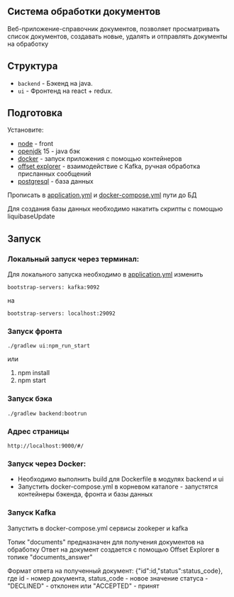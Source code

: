 ## Система обработки документов

Веб-приложение-справочник документов, позволяет просматривать список документов, создавать новые, удалять и отправлять
документы на обработку

## Структура

- `backend` - Бэкенд на java.
- `ui` - Фронтенд на react + redux.

## Подготовка

Установите:

- [node](https://nodejs.org) - front
- [openjdk](https://openjdk.java.net) 15 - java бэк
- [docker](https://www.docker.com/products/docker-desktop/) - запуск приложения с помощью контейнеров
- [offset explorer](https://www.kafkatool.com/download.html) - взаимодействие с Kafka, ручная обработка присланных
сообщений
- [postgresql](https://www.postgresql.org/download/) - база данных

Прописать в [application.yml](backend/src/main/resources/application.yml) и [docker-compose.yml](docker-compose.yml) 
пути до БД

Для создания базы данных необходимо накатить скрипты с помощью liquibaseUpdate
## Запуск
### Локальный запуск через терминал:
Для локального запуска необходимо в [application.yml](backend/src/main/resources/application.yml) изменить
```
bootstrap-servers: kafka:9092
```
на
```
bootstrap-servers: localhost:29092
```

### Запуск фронта

```
./gradlew ui:npm_run_start
```
или
1) npm install
2) npm start

### Запуск бэка
```
./gradlew backend:bootrun
```

### Адрес страницы
```
http://localhost:9000/#/
```
### Запуск через Docker:
 - Необходимо выполнить build для Dockerfile в модулях backend и ui
 - Запустить docker-compose.yml в корневом каталоге - запустятся контейнеры бэкенда, фронта и базы данных

### Запуск Kafka
Запустить в docker-compose.yml сервисы zookeper и kafka

Топик "documents" предназначен для получения документов на обработку
Ответ на документ создается с помощью Offset Explorer в топике "documents_answer"

Формат ответа на полученный документ: {"id":id,"status":status_code}, где id - номер документа, status_code - новое 
значение статуса - "DECLINED" - отклонен или "ACCEPTED" - принят